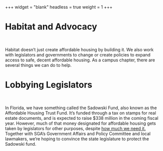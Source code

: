 +++
widget = "blank"
headless = true
weight = 1
+++
<html>
<body>
    <div class="info">
      <div>
        <h1>
          Habitat and Advocacy
        </h1>
      </div>
      <br />
      <div>
        <p>
          Habitat doesn’t just create affordable housing by building it. We also work with legislators and governments to change or create policies to expand access to safe, decent affordable housing. As a campus chapter, there are several things we can do to help.</p>
        <h1>Lobbying Legislators</h1>
        <br />
        <p>
          In Florida, we have something called the Sadowski Fund, also known as the Affordable Housing Trust Fund. It’s funded through a tax on stamps for real estate documents, and is expected to raise $338 million in the coming fiscal year. However, much of that money designated for affordable housing gets taken by legislators for other purposes, despite <a href="https://www.orlandoweekly.com/Blogs/archives/2019/03/15/orlando-is-literally-the-worst-place-in-the-country-right-now-for-affordable-housing" target="blank" color="#0000ff">how much we need it.</a> Together with SGA’s Government Affairs and Policy Committee and local lawmakers, we’re hoping to convince the state legislature to protect the Sadowski fund.</p>
    </div>
  </div>
</body>
</html>

